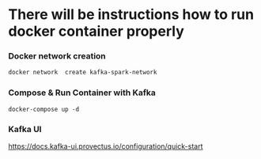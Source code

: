 # There will be instructions how to run docker container properly


### Docker network creation
```bash
docker network  create kafka-spark-network
```

### Compose & Run Container with Kafka
```
docker-compose up -d
```


### Kafka UI

https://docs.kafka-ui.provectus.io/configuration/quick-start